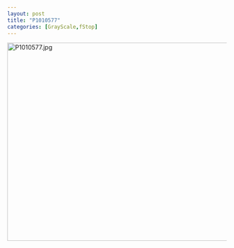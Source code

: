 ```yaml
---
layout: post
title: "P1010577"
categories: [GrayScale,fStop]
---
```

<img alt="P1010577.jpg" src="http://www.botzilla.com/blog/pix2008/P1010577.jpg" width="807" height="454" border="0" />


<!--more-->

